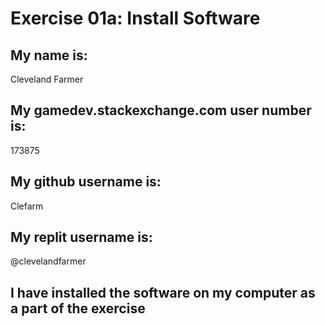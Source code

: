 # Exercise 01a: Install Software

## My name is:
Cleveland Farmer

## My gamedev.stackexchange.com user number is:
173875

## My github username is:
Clefarm

## My replit username is:
@clevelandfarmer

## I have installed the software on my computer as a part of the exercise
